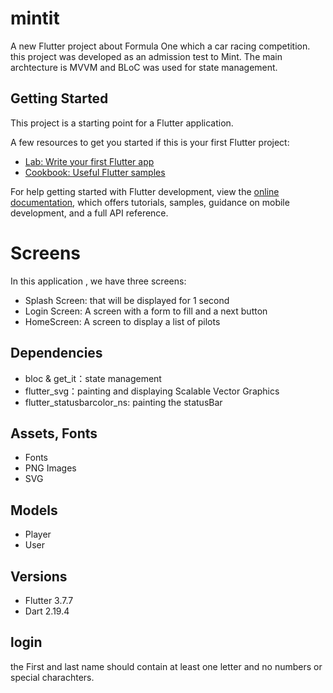 # mintit

A new Flutter project about Formula One which a car racing competition.
this project was developed as an admission test to Mint.
The main archtecture is MVVM and BLoC was used for state management.

## Getting Started

This project is a starting point for a Flutter application.

A few resources to get you started if this is your first Flutter project:

- [Lab: Write your first Flutter app](https://docs.flutter.dev/get-started/codelab)
- [Cookbook: Useful Flutter samples](https://docs.flutter.dev/cookbook)

For help getting started with Flutter development, view the
[online documentation](https://docs.flutter.dev/), which offers tutorials,
samples, guidance on mobile development, and a full API reference.


# Screens

In this application , we have three screens:

- Splash Screen: that will be displayed for 1 second 
- Login Screen: A screen with a form to fill and a next button 
- HomeScreen: A screen to display a list of pilots 


## Dependencies

- bloc & get_it：state management
- flutter_svg：painting and displaying Scalable Vector Graphics
- flutter_statusbarcolor_ns: painting the statusBar

## Assets, Fonts

- Fonts
- PNG Images
- SVG

## Models

- Player
- User

## Versions

- Flutter 3.7.7
- Dart 2.19.4

## login

the First and last name should contain at least one letter and no numbers or special charachters.

